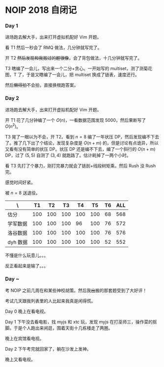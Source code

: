 # NOIP 2018 自闭记

### Day 1

进场跑去解大手，出来打开虚拟机配好 Vim 开题。

看 T1 然后一秒会了 RMQ 做法，几分钟就写完了。

开 T2 ~~然后发现和我搬过的题很像~~，会了背包做法，十几分钟就写完了。

T3 瞎编了一会儿，写出来一个二分+贪心。一开始写的 multiset，测了测菊花图，T 了，于是又瞎编了一会儿，把 multiset 换成了链表，速度还行。

然后~~懒得拍~~不会拍，直接换根跑答案。



### Day 2

进场跑去解大手，出来打开虚拟机配好 Vim 开题。

开 T1 花了几分钟编了一个 $O(n)$，一看数据范围发现 $5000$，然后果断写了 $O(n^2)$。

T3 晃了一眼以为不会，开 T2。看到 $n=8$ 编了一年状压 DP，然后发现编不下去了。推了几下出了个结论，发现复杂度是 $O(n+m)$ 的，但是讨论有点诡异，所以又看有没有简单的状压 DP。状压 DP 还是编不下去，编了一个斜行的 $O(n+m)$ DP，过了 $(5,5)$ 自测了 $(3,4)$ 就跑路了。估计耗掉了一两个小时。

看 T3 先打了个暴力，刚打完暴力就会了链剖+线段树矩乘。然后 Rush 没 Rush 完。

感觉时间好紧。

被 $n=8$ 送退役。


|\\ |T1|T2|T3|T4|T5|T6|ALL|
|--|--|--|--|--|--|--|--|
|估分|100|100|100|100|100|68|568|
|学军数据|100|100|100|96|100|76|572|
|洛谷数据|100|100|100|100|100|76|576|
|dyh 数据|100|100|100|100|100|52|552|

不懂是什么玩意儿。。。

反正看起来是输了。。。



### Day ~

考 NOIP 之前几周在和某些神校胡策。然后我~~出~~搬的那套题受到了大好评！

考试几天跟我列表里的人比起来我真是闲得慌。

Day 0 晚上在看电视。

Day 1 下午没去看电影，找 myjs 和 xtc 玩，发现 myjs 在打巫师三，操作菜的抠脚。于是个人跑出来闲逛，围着天街十几栋楼走了两圈。

晚上在宾馆看电视。

Day 2 下午考完就回家了，躺在沙发上发神。

晚上又看电视。